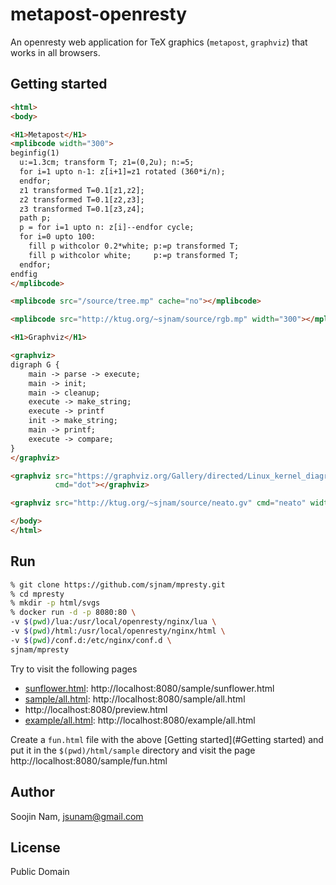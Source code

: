 metapost-openresty
=======
An openresty web application for TeX graphics (`metapost`, `graphviz`) that works
in all browsers.


Getting started
---------

````html
<html>
<body>

<H1>Metapost</H1>
<mplibcode width="300">
beginfig(1)
  u:=1.3cm; transform T; z1=(0,2u); n:=5;
  for i=1 upto n-1: z[i+1]=z1 rotated (360*i/n);
  endfor;
  z1 transformed T=0.1[z1,z2];
  z2 transformed T=0.1[z2,z3];
  z3 transformed T=0.1[z3,z4];
  path p;
  p = for i=1 upto n: z[i]--endfor cycle;
  for i=0 upto 100:
    fill p withcolor 0.2*white; p:=p transformed T;
    fill p withcolor white;     p:=p transformed T;
  endfor;
endfig
</mplibcode>

<mplibcode src="/source/tree.mp" cache="no"></mplibcode>

<mplibcode src="http://ktug.org/~sjnam/source/rgb.mp" width="300"></mplibcode>

<H1>Graphviz</H1>

<graphviz>
digraph G {
    main -> parse -> execute;
    main -> init;
    main -> cleanup;
    execute -> make_string;
    execute -> printf
    init -> make_string;
    main -> printf;
    execute -> compare;
}
</graphviz>

<graphviz src="https://graphviz.org/Gallery/directed/Linux_kernel_diagram.gv.txt"
          cmd="dot"></graphviz>

<graphviz src="http://ktug.org/~sjnam/source/neato.gv" cmd="neato" width="300"></graphviz>

</body>
</html>
````

Run
---
```bash
% git clone https://github.com/sjnam/mpresty.git
% cd mpresty
% mkdir -p html/svgs
% docker run -d -p 8080:80 \
-v $(pwd)/lua:/usr/local/openresty/nginx/lua \
-v $(pwd)/html:/usr/local/openresty/nginx/html \
-v $(pwd)/conf.d:/etc/nginx/conf.d \
sjnam/mpresty
```

Try to visit the following pages
- [sunflower.html](https://github.com/sjnam/mpresty/blob/master/html/sample/sunflower.html): http://localhost:8080/sample/sunflower.html
- [sample/all.html](https://github.com/sjnam/mpresty/blob/master/html/sample/all.html): http://localhost:8080/sample/all.html
- http://localhost:8080/preview.html
- [example/all.html](https://github.com/sjnam/mpresty/blob/master/html/example/all.html): http://localhost:8080/example/all.html

Create a `fun.html` file with the above [Getting started](#Getting started) and put it in the `$(pwd)/html/sample` directory and visit the page http://localhost:8080/sample/fun.html

Author
------
Soojin Nam, jsunam@gmail.com

License
-------
Public Domain
